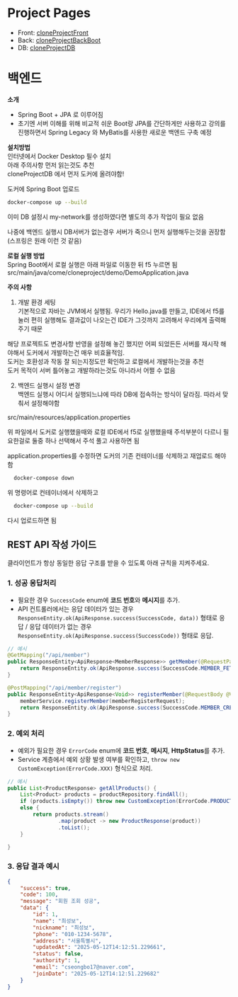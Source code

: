 # Project Pages<br>
- Front: [cloneProjectFront](https://github.com/laeongmulti/cloneProjectFront)<br>
- Back: [cloneProjectBackBoot](https://github.com/laeongmulti/cloneProjectBackBoot)<br>
- DB: [cloneProjectDB](https://github.com/laeongmulti/cloneProjectDB)<br>


# 백엔드

**소개**<br>
- Spring Boot + JPA 로 이루어짐
- 초기엔 서버 이해를 위해 비교적 쉬운 Boot랑 JPA를 간단하게만 사용하고 강의를 진행하면서 Spring Legacy 와 MyBatis를 사용한 새로운 백엔드 구축 예정

**설치방법**<br>
인터넷에서 Docker Desktop 필수 설치<br>
아래 주의사항 먼저 읽는것도 추천<br>
cloneProjectDB 에서 먼저 도커에 올려야함!<br>

도커에 Spring Boot 업로드<br>
````bash
docker-compose up --build
````

이미 DB 설정시 my-network를 생성하였다면 별도의 추가 작업이 필요 없음<br>

나중에 백엔드 실행시 DB서버가 없는경우 서버가 죽으니 먼저 실행해두는것을 권장함 (스프링은 원래 이런 것 같음)<br>

**로컬 실행 방법**<br>
Spring Boot에서 로컬 실행은 아래 파일로 이동한 뒤 f5 누르면 됨<br>
src/main/java/come/cloneproject/demo/DemoApplication.java<br>

**주의 사항**
1. 개발 환경 세팅 <br>
기본적으로 자바는 JVM에서 실행됨. 우리가 Hello.java를 만들고, IDE에서 f5를 눌러 편히 실행해도 결과값이 나오는건 IDE가 그것까지 고려해서 우리에게 출력해주기 때문<br>

해당 프로젝트도 변경사항 반영을 설정해 놓긴 했지만 어찌 되었든든 서버를 재시작 해야해서 도커에서 개발하는건 매우 비효율적임.<br>
도커는 호환성과 작동 잘 되는지정도만 확인하고 로컬에서 개발하는것을 추천<br>
도커 목적이 서버 틀어놓고 개발하라는것도 아니라서 어쩔 수 없음<br>

2. 백엔드 실행시 설정 변경<br>
백엔드 실행시 어디서 실행되느냐에 따라 DB에 접속하는 방식이 달라짐. 따라서 맞춰서 설정해야함<br>

src/main/resources/application.properties<br>

위 파일에서 도커로 실행했을때와 로컬 IDE에서 f5로 실행했을때 주석부분이 다르니 필요한걸로 둘중 하나 선택해서 주석 풀고 사용하면 됨<br>

application.properties를 수정하면 도커의 기존 컨테이너를 삭제하고 재업로드 해야함
```bash
  docker-compose down
```
위 명령어로 컨테이너에서 삭제하고
```bash
  docker-compose up --build
```
다시 업로드하면 됨<br>
## REST API 작성 가이드<br>
클라이언트가 항상 동일한 응답 구조를 받을 수 있도록 아래 규칙을 지켜주세요.
### 1. 성공 응답처리
- 필요한 경우 `SuccessCode` enum에 **코드 번호**와 **메시지**를 추가.
- API 컨트롤러에서는 응답 데이터가 있는 경우 `ResponseEntity.ok(ApiResponse.success(SuccessCode, data))` 형태로 응답 / 응답 데이터가 없는 경우 `ResponseEntity.ok(ApiResponse.success(SuccessCode))` 형태로 응답.
```java
// 예시
@GetMapping("/api/member")
public ResponseEntity<ApiResponse<MemberResponse>> getMember(@RequestParam Long id) {
    return ResponseEntity.ok(ApiResponse.success(SuccessCode.MEMBER_FETCH_SUCCESS, memberService.getMemberById(id)));
}

@PostMapping("/api/member/register")
public ResponseEntity<ApiResponse<Void>> registerMember(@RequestBody @Valid MemberRegisterRequest memberRegisterRequest) {
    memberService.registerMember(memberRegisterRequest);
    return ResponseEntity.ok(ApiResponse.success(SuccessCode.MEMBER_CREATE_SUCCESS));
}
```

### 2. 예외 처리
- 예외가 필요한 경우 `ErrorCode` enum에 **코드 번호**, **메시지**, **HttpStatus**를 추가.
- Service 계층에서 예외 상황 발생 여부를 확인하고, `throw new CustomException(ErrorCode.XXX)` 형식으로 처리.
```java
// 예시
public List<ProductResponse> getAllProducts() {
    List<Product> products = productRepository.findAll();
    if (products.isEmpty()) throw new CustomException(ErrorCode.PRODUCT_NOT_FOUND);
    else {
        return products.stream()
                .map(product -> new ProductResponse(product))
                .toList();
    }

}
```
### 3. 응답 결과 예시
```json
{
    "success": true,
    "code": 100,
    "message": "회원 조회 성공",
    "data": {
        "id": 1,
        "name": "최성보",
        "nickname": "최성보",
        "phone": "010-1234-5678",
        "address": "서울특별시",
        "updatedAt": "2025-05-12T14:12:51.229661",
        "status": false,
        "authority": 1,
        "email": "cseongbo17@naver.com",
        "joinDate": "2025-05-12T14:12:51.229682"
    }
}
```